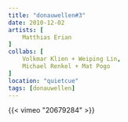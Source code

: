 ```yaml
---
title: "donauwellen#3"
date: 2010-12-02
artists: [
    Matthias Erian
]
collabs: [
    Volkmar Klien + Weiping Lin,
    Michael Renkel + Mat Pogo
]
location: "quietcue"
tags: [donauwellen]
---
```

{{< vimeo "20679284" >}}
